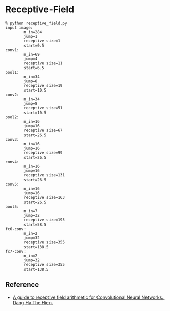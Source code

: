 # Receptive-Field

```
% python receptive_field.py
input image:
        n_in=284
        jump=1
        receptive size=1
        start=0.5
conv1:
        n_in=69
        jump=4
        receptive size=11
        start=6.5
pool1:
        n_in=34
        jump=8
        receptive size=19
        start=10.5
conv2:
        n_in=34
        jump=8
        receptive size=51
        start=10.5
pool2:
        n_in=16
        jump=16
        receptive size=67
        start=26.5
conv3:
        n_in=16
        jump=16
        receptive size=99
        start=26.5
conv4:
        n_in=16
        jump=16
        receptive size=131
        start=26.5
conv5:
        n_in=16
        jump=16
        receptive size=163
        start=26.5
pool5:
        n_in=7
        jump=32
        receptive size=195
        start=58.5
fc6-conv:
        n_in=2
        jump=32
        receptive size=355
        start=138.5
fc7-conv:
        n_in=2
        jump=32
        receptive size=355
        start=138.5
```
## Reference
- [A guide to receptive field arithmetic for Convolutional Neural Networks., Dang Ha The Hien.](https://medium.com/mlreview/a-guide-to-receptive-field-arithmetic-for-convolutional-neural-networks-e0f514068807)
